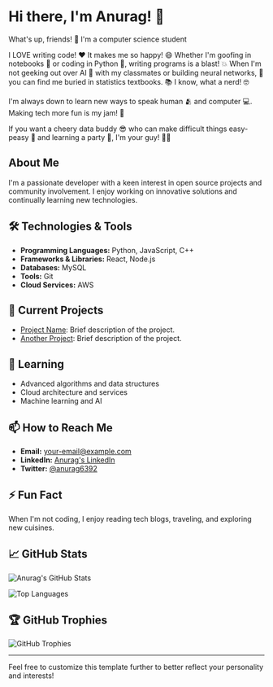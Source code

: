 # Hi there, I'm Anurag! 👋
What's up, friends! 👋 I'm a computer science student

I LOVE writing code! ❤️ It makes me so happy! 😄 Whether I'm goofing in notebooks 📓 or coding in Python 🐍, writing programs is a blast! 💥
When I'm not geeking out over AI 🤖 with my classmates or building neural networks, 🧠 you can find me buried in statistics textbooks.
📚 I know, what a nerd! 🤓

I'm always down to learn new ways to speak human 🫂 and computer 💻. Making tech more fun is my jam! 🍇

If you want a cheery data buddy 😎 who can make difficult things easy-peasy 🥝 and learning a party 🎉, I'm your guy! 🙋‍♂️

## About Me

I'm a passionate developer with a keen interest in open source projects and community involvement. I enjoy working on innovative solutions and continually learning new technologies.

## 🛠️ Technologies & Tools

- **Programming Languages:** Python, JavaScript, C++
- **Frameworks & Libraries:** React, Node.js
- **Databases:** MySQL
- **Tools:** Git
- **Cloud Services:** AWS

## 🔭 Current Projects

- [Project Name](https://github.com/anurag6392/vaartaalaap): Brief description of the project.
- [Another Project](https://github.com/anurag6392/Rapido): Brief description of the project.

## 🌱 Learning

- Advanced algorithms and data structures
- Cloud architecture and services
- Machine learning and AI

## 📫 How to Reach Me

- **Email:** [your-email@example.com](mailto:your-anuragtiwari98745@example.com)
- **LinkedIn:** [Anurag's LinkedIn](https://www.linkedin.com/in/anurag6392/)
- **Twitter:** [@anurag6392](https://twitter.com/anurag6392)

## ⚡ Fun Fact

When I'm not coding, I enjoy reading tech blogs, traveling, and exploring new cuisines.

## 📈 GitHub Stats

![Anurag's GitHub Stats](https://github-readme-stats.vercel.app/api?username=anurag6392&show_icons=true&theme=radical)

![Top Languages](https://github-readme-stats.vercel.app/api/top-langs/?username=anurag6392&layout=compact&theme=radical)

## 🏆 GitHub Trophies

![GitHub Trophies](https://github-profile-trophy.vercel.app/?username=anurag6392&theme=radical)

---

Feel free to customize this template further to better reflect your personality and interests!
